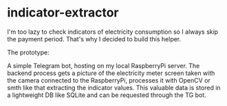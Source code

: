 # indicator-extractor

I'm too lazy to check indicators of electricity consumption so I always skip the payment period. That's why I decided to build this helper.

The prototype:

A simple Telegram bot, hosting on my local RaspberryPi server. The backend process gets a picture of the electricity meter screen taken with the camera connected to the RaspberryPi, processes it with OpenCV or smth like that extracting the indicator values. This valuable data is stored in a lightweight DB like SQLite and can be requested through the TG bot.